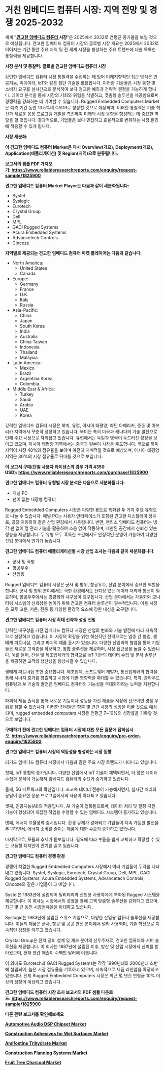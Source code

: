 <p><h1>거친 임베디드 컴퓨터 시장: 지역 전망 및 경쟁 2025-2032</h1></p><p>세계 "<strong><a href="https://www.reliableresearchreports.com/rugged-embedded-computers-r1825900?utm_campaign=106&utm_medium=8&utm_source=Github&utm_content=ia&utm_term=18012025&utm_id=rugged-embedded-computers">견고한 임베디드 컴퓨터&nbsp;</a></strong><strong>시장</strong>"은 2025에서 2032로 연평균 증가율을 보일 것으로 예상됩니다. 견고한 임베디드 컴퓨터 시장의 글로벌 시장 개요는 2025에서 2032로 이어지는 기간 동안 주요 지역 및 전 세계 시장을 형성하는 주요 트렌드에 대한 독특한 통찰력을 제공합니다.</p>
<p><strong>시장 분석 및 통찰력: 글로벌 견고한 임베디드 컴퓨터 시장</strong></p>
<p><p>강인한 임베디드 컴퓨터 시장 통찰력을 수집하는 데 있어 미래지향적인 접근 방식은 인공지능, 빅데이터, IoT와 같은 첨단 기술을 활용합니다. 이러한 기술들은 시장 동향 및 소비자 요구를 실시간으로 분석하여 보다 정교한 예측과 전략적 결정을 가능하게 합니다. 데이터 분석을 통해 시장의 기회와 위협을 식별하고, 맞춤형 솔루션을 제공함으로써 경쟁력을 강화하는 데 기여할 수 있습니다. Rugged Embedded Computers Market은 예측 기간 동안 13.5%의 CAGR로 성장할 것으로 예상되며, 이러한 통찰력은 기술 혁신과 새로운 응용 프로그램 개발을 촉진하여 미래의 시장 동향을 형성하는 데 중요한 역할을 할 것입니다. 결과적으로, 기업들은 보다 민첩하고 효율적으로 변화하는 시장 환경에 적응할 수 있게 됩니다.</p><a href="%7CAUTHORITHY_DOMAIN_URL%7C?utm_campaign=106&utm_medium=8&utm_source=Github&utm_content=ia&utm_term=18012025&utm_id=rugged-embedded-computers"></a></p>
<p><strong>시장 세분화:</strong></p>
<p><strong>이 견고한 임베디드 컴퓨터 Market은 다시 Overview(개요), Deployment(개요), Application(애플리케이션) 및 Region(지역)으로 분류됩니다.</strong></p>
<p><strong>보고서의 샘플 PDF 가져오기:&nbsp;<a href="https://www.reliableresearchreports.com/enquiry/request-sample/1825900?utm_campaign=106&utm_medium=8&utm_source=Github&utm_content=ia&utm_term=18012025&utm_id=rugged-embedded-computers">https://www.reliableresearchreports.com/enquiry/request-sample/1825900</a></strong><strong></strong></p>
<p><strong>견고한 임베디드 컴퓨터 Market Player는 다음과 같이 세분화됩니다:</strong></p>
<p><ul><li>Systel</li><li>Syslogic</li><li>Eurotech</li><li>Crystal Group</li><li>Dell</li><li>MPL</li><li>GACI Rugged Systems</li><li>Acura Embedded Systems</li><li>Advancetech Controls</li><li>Cincoze</li></ul></p>
<p><strong>지역별로 제공되는 견고한 임베디드 컴퓨터 마켓 플레이어는 다음과 같습니다:</strong></p>
<p><ul>
    <li>
        North America:
        <ul>
            <li>United States</li>
            <li>Canada</li>
        </ul>
    </li>
    <li>
        Europe:
        <ul>
            <li>Germany</li>
            <li>France</li>
            <li>U.K.</li>
            <li>Italy</li>
            <li>Russia</li>
        </ul>
    </li>
    <li>
        Asia-Pacific:
        <ul>
            <li>China</li>
            <li>Japan</li>
            <li>South Korea</li>
            <li>India</li>
            <li>Australia</li>
            <li>China Taiwan</li>
            <li>Indonesia</li>
            <li>Thailand</li>
            <li>Malaysia</li>
        </ul>
    </li>
    <li>
        Latin America:
        <ul>
            <li>Mexico</li>
            <li>Brazil</li>
            <li>Argentina Korea</li>
            <li>Colombia</li>
        </ul>
    </li>
    <li>
        Middle East & Africa:
        <ul>
            <li>Turkey</li>
            <li>Saudi</li>
            <li>Arabia</li>
            <li>UAE</li>
            <li>Korea</li>
        </ul>
    </li>
    </ul></p>
<p><p>강력한 임베디드 컴퓨터 시장은 북미, 유럽, 아시아 태평양, 라틴 아메리카, 중동 및 아프리카 지역에서 꾸준히 성장하고 있습니다. 북미는 특히 미국과 캐나다의 기술 발전으로 인해 주요 시장으로 자리잡고 있습니다. 유럽에서는 독일과 영국이 두드러진 성장을 보이고 있으며, 아시아 태평양 지역에서는 중국과 일본이 시장을 주도합니다. 앞으로 북미 지역이 시장 40%의 점유율을 보이며 여전히 지배적일 것으로 예상되며, 아시아 태평양 지역은 30%의 시장 점유율로 뒤따를 것으로 보입니다.</p></p>
<p><strong>이 보고서 구매(단일 사용자 라이센스의 경우 가격 4350 USD):&nbsp;<a href="https://www.reliableresearchreports.com/purchase/1825900?utm_campaign=106&utm_medium=8&utm_source=Github&utm_content=ia&utm_term=18012025&utm_id=rugged-embedded-computers">https://www.reliableresearchreports.com/purchase/1825900</a></strong></p>
<p><strong>견고한 임베디드 컴퓨터 유형별 시장 분석은 다음으로 세분화됩니다:</strong></p>
<p><ul><li>패널 PC</li><li>팬이 없는 내장형 컴퓨터</li></ul></p>
<p><p>Rugged Embedded Computers 시장은 다양한 용도로 특화된 두 가지 주요 유형으로 나눌 수 있습니다. 패널 PC는 사용자 인터페이스가 포함된 견고한 디스플레이 장치로, 공장 자동화와 같은 산업 환경에서 사용됩니다. 반면, 팬리스 임베디드 컴퓨터는 냉각 팬 없이 열 관리 기술을 활용하여 소음 없이 작동하며, 제한된 공간에서 신뢰성 있는 성능을 제공합니다. 두 유형 모두 혹독한 조건에서도 안정적인 운영이 가능하여 다양한 산업 분야에서 인기가 높습니다.</p></p>
<p><strong>견고한 임베디드 컴퓨터 애플리케이션별 시장 산업 조사는 다음과 같이 세분화됩니다:</strong></p>
<p><ul><li>군사 및 국방</li><li>항공우주</li><li>산업용</li></ul></p>
<p><p>Rugged 임베디드 컴퓨터 시장은 군사 및 방위, 항공우주, 산업 분야에서 중요한 역할을 합니다. 군사 및 방위 분야에서는 극한 환경에서도 신뢰성 있는 데이터 처리와 통신이 필요하며, 항공우주에서는 경량화와 내구성이 요구됩니다. 산업 분야에서는 자동화와 모니터링 시스템의 신뢰성을 높이기 위해 견고한 컴퓨터 솔루션이 필수적입니다. 이들 시장은 모두 고온, 저온, 진동 등 다양한 환경적 요소에 강한 내성을 요구합니다.</p></p>
<p><strong>견고한 임베디드 컴퓨터 시장 확대 전략과 성장 전망</strong></p>
<p><p>강력한 내구성을 가진 임베디드 컴퓨터 시장은 산업의 변화와 기술 발전에 따라 지속적으로 성장하고 있습니다. 이 시장의 확장을 위한 혁신적인 전략으로는 업종 간 협업, 생태계 파트너십, 그리고 파괴적 제품 출시가 있습니다. 다양한 산업과의 협업을 통해 기업들은 새로운 고객층을 확보하고, 통합 솔루션을 제공하며, 시장 접근성을 높일 수 있습니다. 예를 들어, 건설 및 제조업체와의 협력으로 IoT 기반의 데이터 수집 및 분석 솔루션을 제공하면 고객의 생산성을 향상시킬 수 있습니다.</p><p>생태계 파트너십 또한 중요합니다. 제조업체, 소프트웨어 개발자, 통신업체와의 협력을 통해 시너지 효과를 창출하고 시장에 대한 영향력을 확대할 수 있습니다. 특히, 클라우드 컴퓨팅과 AI 기술의 발전은 임베디드 컴퓨터의 기능성을 극대화하려는 노력을 지원합니다.</p><p>파괴적 제품 출시를 통해 새로운 기능이나 성능을 가진 제품을 시장에 선보이면 경쟁 우위를 점할 수 있습니다. 이러한 전략들은 향후 몇 년간 시장의 성장을 이끌 것으로 예상되며, rugged embedded computers 시장은 연평균 7~10%의 성장률을 기록할 것으로 보입니다.</p></p>
<p><strong>구매하기 전에 견고한 임베디드 컴퓨터 시장에 대한 모든 질문에 답하십시오.&nbsp;<a href="https://www.reliableresearchreports.com/enquiry/pre-order-enquiry/1825900?utm_campaign=106&utm_medium=8&utm_source=Github&utm_content=ia&utm_term=18012025&utm_id=rugged-embedded-computers">https://www.reliableresearchreports.com/enquiry/pre-order-enquiry/1825900</a></strong><strong></strong></p>
<p><strong>견고한 임베디드 컴퓨터 시장의 역동성을 형성하는 시장 동향</strong></p>
<p><p>러기드 임베디드 컴퓨터 시장에서 다음과 같은 주요 시장 트렌드가 나타나고 있습니다. </p><p>첫째, IoT 통합의 증가입니다. 다양한 산업에서 IoT 기술이 채택되면서, 더 많은 데이터 수집과 분석이 가능해져 임베디드 컴퓨터의 수요가 증가하고 있습니다. </p><p>둘째, 5G 네트워크의 확산입니다. 초고속 데이터 전송이 가능해지면서, 실시간 처리와 응답이 중요한 응용 프로그램에서의 사용이 확대되고 있습니다. </p><p>셋째, 인공지능(AI)의 적용입니다. AI 기술이 접목됨으로써, 데이터 처리 및 결정 지원 기능이 향상되어 복잡한 작업을 수행할 수 있는 임베디드 시스템이 증가하고 있습니다. </p><p>넷째, 에너지 효율성의 중시입니다. 환경 규제가 강화되고 기업들이 지속 가능한 발전을 추구하면서, 에너지 소비를 줄이는 제품에 대한 수요가 증가하고 있습니다. </p><p>마지막으로, 모듈화 추세가 돋보입니다. 필요에 따라 부품을 쉽게 교체하고 확장할 수 있는 모듈형 디자인이 인기를 끌고 있습니다.</p></p>
<p><strong>견고한 임베디드 컴퓨터 경쟁 환경</strong></p>
<p><p>경쟁이 치열한 Rugged Embedded Computers 시장에서 여러 기업들이 두각을 나타내고 있습니다. Systel, Syslogic, Eurotech, Crystal Group, Dell, MPL, GACI Rugged Systems, Acura Embedded Systems, Advancetech Controls, Cincoze와 같은 기업들이 그 예입니다.</p><p>Systel은 1983년에 설립되어 밀리터리와 산업용 사용자에게 특화된 Rugged 시스템을 제공합니다. 이 회사는 시장에서의 성장을 통해 고객 맞춤형 솔루션을 강화하고 있으며, 최근 몇 년 동안 시장점유율을 확대하고 있습니다.</p><p>Syslogic는 1983년에 설립된 스위스 기업으로, 다양한 산업용 컴퓨터 솔루션을 제공합니다. 이들의 제품은 군사, 항공 및 공공 안전 분야에서 널리 사용되며, 기술 혁신으로 지속적인 성장을 이루고 있습니다.</p><p>Crystal Group은 전자 장비 설계 및 제조 분야의 선두주자로, 견고한 컴퓨터와 서버 솔루션을 제공합니다. 이 회사는 1987년에 설립된 이후, 방산 및 산업 시장에서 신뢰를 받아왔으며, 현재 연간 매출이 수백만 달러에 이릅니다.</p><p>이 외에도 Eurotech과 GACI Rugged Systems는 각각 1990년대와 2000년대 초반에 설립되어, 높은 시장 점유율을 기록하고 있으며, 지속적으로 제품 라인업을 확장하고 있습니다. 전체 Rugged Embedded Computers 시장은 최근 몇 년간 연평균 10% 이상의 성장이 예상되고 있습니다.</p></p>
<p><strong>견고한 임베디드 컴퓨터 시장 조사 보고서의 PDF 샘플 다운로드:&nbsp;<a href="https://www.reliableresearchreports.com/enquiry/request-sample/1825900?utm_campaign=106&utm_medium=8&utm_source=Github&utm_content=ia&utm_term=18012025&utm_id=rugged-embedded-computers">https://www.reliableresearchreports.com/enquiry/request-sample/1825900</a></strong></p>
<p><strong></strong></p>
<p><strong></strong></p>
<p><strong></strong></p>
<p><strong></strong></p>
<p><strong>다른 관련 보고서를 확인해보세요</strong></p>
<p><strong><p><a href="https://github.com/ParvinKhatun77/Market-Research-Report-List-1/blob/main/automotive-audio-dsp-chipset-market.md?utm_campaign=106&utm_medium=8&utm_source=Github&utm_content=ia&utm_term=18012025&utm_id=rugged-embedded-computers">Automotive Audio DSP Chipset Market</a></p><p><a href="https://github.com/DixieGrimes/Market-Research-Report-List-1/blob/main/construction-adhesives-for-wet-surfaces-market.md?utm_campaign=106&utm_medium=8&utm_source=Github&utm_content=ia&utm_term=18012025&utm_id=rugged-embedded-computers">Construction Adhesives for Wet Surfaces Market</a></p><p><a href="https://github.com/nathandecarvalho/Market-Research-Report-List-5/blob/main/amifostine-trihydrate-market.md?utm_campaign=106&utm_medium=8&utm_source=Github&utm_content=ia&utm_term=18012025&utm_id=rugged-embedded-computers">Amifostine Trihydrate Market</a></p><p><a href="https://github.com/abbislposival/Market-Research-Report-List-1/blob/main/construction-planning-systems-market.md?utm_campaign=106&utm_medium=8&utm_source=Github&utm_content=ia&utm_term=18012025&utm_id=rugged-embedded-computers">Construction Planning Systems Market</a></p><p><a href="https://github.com/stephaniwo144/Market-Research-Report-List-1/blob/main/fruit-tree-charcoal-market.md?utm_campaign=106&utm_medium=8&utm_source=Github&utm_content=ia&utm_term=18012025&utm_id=rugged-embedded-computers">Fruit Tree Charcoal Market</a></p></strong></p>